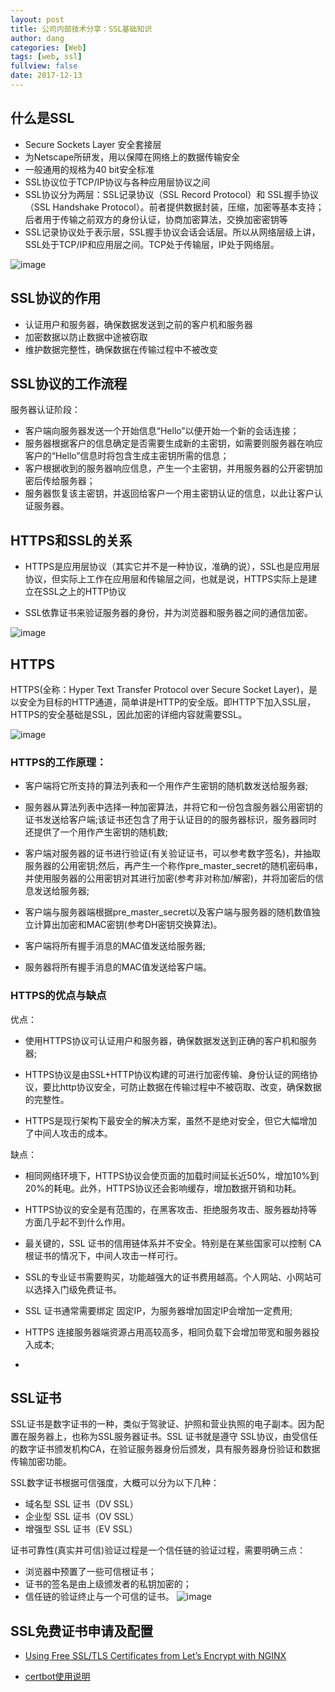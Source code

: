```yaml
---
layout: post
title: 公司内部技术分享：SSL基础知识
author: dang
categories: [Web]
tags: [web, ssl]
fullview: false
date: 2017-12-13
---
```


## 什么是SSL
* Secure Sockets Layer 安全套接层 
* 为Netscape所研发，用以保障在网络上的数据传输安全
* 一般通用的规格为40 bit安全标准
* SSL协议位于TCP/IP协议与各种应用层协议之间
* SSL协议分为两层：SSL记录协议（SSL Record Protocol）和 SSL握手协议 （SSL Handshake Protocol）。前者提供数据封装，压缩，加密等基本支持；后者用于传输之前双方的身份认证，协商加密算法，交换加密密钥等
* SSL记录协议处于表示层，SSL握手协议会话会话层。所以从网络层级上讲，SSL处于TCP/IP和应用层之间。TCP处于传输层，IP处于网络层。

<!-- more -->

![image](http://images.cnitblog.com/kb/1/201401/05125746-760ce000eb624a4f9a7d0d1d0b71ec0a.png)

## SSL协议的作用
* 认证用户和服务器，确保数据发送到之前的客户机和服务器
* 加密数据以防止数据中途被窃取
* 维护数据完整性，确保数据在传输过程中不被改变

## SSL协议的工作流程
服务器认证阶段：
* 客户端向服务器发送一个开始信息“Hello”以便开始一个新的会话连接；
* 服务器根据客户的信息确定是否需要生成新的主密钥，如需要则服务器在响应客户的“Hello”信息时将包含生成主密钥所需的信息；
* 客户根据收到的服务器响应信息，产生一个主密钥，并用服务器的公开密钥加密后传给服务器；
* 服务器恢复该主密钥，并返回给客户一个用主密钥认证的信息，以此让客户认证服务器。

## HTTPS和SSL的关系
* HTTPS是应用层协议（其实它并不是一种协议，准确的说），SSL也是应用层协议，但实际上工作在应用层和传输层之间，也就是说，HTTPS实际上是建立在SSL之上的HTTP协议

* SSL依靠证书来验证服务器的身份，并为浏览器和服务器之间的通信加密。

![image](https://zhangzifan.com/uploads/2016/12/HTTPS-HTTP-TLS-SSL.png)

## HTTPS
HTTPS(全称：Hyper Text Transfer Protocol over Secure Socket Layer)，是以安全为目标的HTTP通道，简单讲是HTTP的安全版。即HTTP下加入SSL层，HTTPS的安全基础是SSL，因此加密的详细内容就需要SSL。

![image](http://upload.chinaz.com/2017/0224/201702241048363689.jpg)

### HTTPS的工作原理：

*  客户端将它所支持的算法列表和一个用作产生密钥的随机数发送给服务器;
* 服务器从算法列表中选择一种加密算法，并将它和一份包含服务器公用密钥的证书发送给客户端;该证书还包含了用于认证目的的服务器标识，服务器同时还提供了一个用作产生密钥的随机数;
*  客户端对服务器的证书进行验证(有关验证证书，可以参考数字签名)，并抽取服务器的公用密钥;然后，再产生一个称作pre_master_secret的随机密码串，并使用服务器的公用密钥对其进行加密(参考非对称加/解密)，并将加密后的信息发送给服务器;
* 客户端与服务器端根据pre_master_secret以及客户端与服务器的随机数值独立计算出加密和MAC密钥(参考DH密钥交换算法)。

* 客户端将所有握手消息的MAC值发送给服务器;

* 服务器将所有握手消息的MAC值发送给客户端。

### HTTPS的优点与缺点
优点：

* 使用HTTPS协议可认证用户和服务器，确保数据发送到正确的客户机和服务器;

* HTTPS协议是由SSL+HTTP协议构建的可进行加密传输、身份认证的网络协议，要比http协议安全，可防止数据在传输过程中不被窃取、改变，确保数据的完整性。

* HTTPS是现行架构下最安全的解决方案，虽然不是绝对安全，但它大幅增加了中间人攻击的成本。

缺点：
* 相同网络环境下，HTTPS协议会使页面的加载时间延长近50%，增加10%到20%的耗电。此外，HTTPS协议还会影响缓存，增加数据开销和功耗。

* HTTPS协议的安全是有范围的，在黑客攻击、拒绝服务攻击、服务器劫持等方面几乎起不到什么作用。

* 最关键的，SSL 证书的信用链体系并不安全。特别是在某些国家可以控制 CA 根证书的情况下，中间人攻击一样可行。

* SSL的专业证书需要购买，功能越强大的证书费用越高。个人网站、小网站可以选择入门级免费证书。

* SSL 证书通常需要绑定 固定IP，为服务器增加固定IP会增加一定费用;

* HTTPS 连接服务器端资源占用高较高多，相同负载下会增加带宽和服务器投入成本;
* 

## SSL证书
SSL证书是数字证书的一种，类似于驾驶证、护照和营业执照的电子副本。因为配置在服务器上，也称为SSL服务器证书。SSL 证书就是遵守 SSL协议，由受信任的数字证书颁发机构CA，在验证服务器身份后颁发，具有服务器身份验证和数据传输加密功能。

SSL数字证书根据可信强度，大概可以分为以下几种：
* 域名型 SSL 证书（DV SSL）
* 企业型 SSL 证书（OV SSL）
* 增强型 SSL 证书（EV SSL）

证书可靠性(真实并可信)验证过程是一个信任链的验证过程，需要明确三点：
* 浏览器中预置了一些可信根证书；
* 证书的签名是由上级颁发者的私钥加密的；
* 信任链的验证终止与一个可信的证书。
![image](https://pic3.zhimg.com/50/v2-206007f16743a1d4e8963da6092a3586_hd.jpg)

## SSL免费证书申请及配置
* [Using Free SSL/TLS Certificates from Let’s Encrypt with NGINX](https://www.nginx.com/blog/free-certificates-lets-encrypt-and-nginx)

* [certbot使用说明](https://certbot.eff.org/docs/using.html#changing-a-certificate-s-domains)